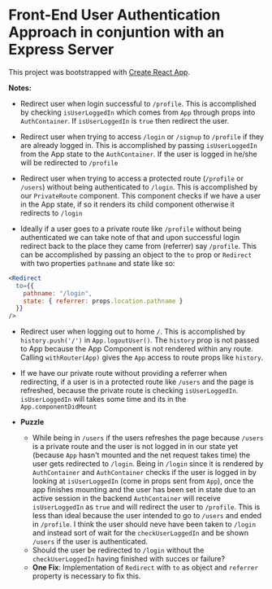 # Front-End User Authentication Approach in conjuntion with an Express Server

This project was bootstrapped with [Create React App](https://github.com/facebook/create-react-app).


**Notes:**

* Redirect user when login successful to `/profile`. This is accomplished by checking `isUserLoggedIn` which comes from `App` through props into `AuthContainer`. If `isUserLoggedIn` is `true` then redirect the user.

* Redirect user when trying to access `/login` or `/signup` to `/profile` if they are already logged in. This is accomplished by passing `isUserLoggedIn` from the App state to the `AuthContainer`. If the user is logged in he/she will be redirected to `/profile`

* Redirect user when trying to access a protected route (`/profile` or `/users`) without being authenticated to `/login`. This is accomplished by our `PrivateRoute` component. This component checks if we have a user in the App state, if so it renders its child component otherwise it redirects to `/login`

* Ideally if a user goes to a private route like `/profile` without being authenticated we can take note of that and upon successful login redirect back to the place they came from (referrer) say `/profile`. This can be accomplished by passing an object to the `to` prop or `Redirect` with two properties `pathname` and state like so: 

```jsx
<Redirect 
  to={{
    pathname: "/login",
    state: { referrer: props.location.pathname }
  }} 
/>
```

* Redirect user when logging out to home `/`. This is accomplished by `history.push('/')` in `App.logoutUser()`. The `history` prop is not passed to App because the App Component is not rendered within any route. Calling `withRouter(App)` gives the `App` access to route props like `history`.


* If we have our private route without providing a referrer when redirecting, if a user is in a protected route like `/users` and the page is refreshed, because the private route is checking `isUserLoggedIn`. `isUserLoggedIn` will takes some time and its in the `App.componentDidMount` 

* **Puzzle**
  * While being in `/users` if the users refreshes the page because `/users` is a private route and the user is not logged in in our state yet (because `App` hasn't mounted and the net request takes time) the user gets redirected to `/login`. Being in `/login` since it is rendered by `AuthContainer` and `AuthContainer` checks if the user is logged in by looking at `isUserLoggedIn` (come in props sent from `App`), once the app finishes mounting and the user has been set in state due to an active session in the backend `AuthContainer` will receive `isUserLoggedIn` as `true` and will redirect the user to `/profile`. This is less than ideal because the user intended to go to `/users` and ended in `/profile`. I think the user should neve have been taken to `/login` and instead sort of wait for the `checkUserLoggedIn` and be shown `/users` if the user is authenticated.
  * Should the user be redirected to `/login` without the `checkUserLoggedIn` having finished with succes or failure?
  * **One Fix**: Implementation of `Redirect` with `to` as object and `referrer` property is necessary to fix this.
